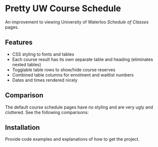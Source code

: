 # Pretty UW Course Schedule
An improvement to viewing University of Waterloo *Schedule of Classes* pages.

## Features
* CSS styling to fonts and tables
* Each course result has its own separate table and heading (eliminates nested tables)
* Togglable table rows to show/hide course reserves
* Combined table columns for enrolment and waitlist numbers
* Dates and times rendered nicely

## Comparison

The default course schedule pages have no styling and are very ugly and cluttered. See the following comparisons:



## Installation

Provide code examples and explanations of how to get the project.
